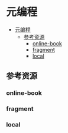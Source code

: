 # 元编程

<!--ts-->
* [元编程](#元编程)
   * [参考资源](#参考资源)
      * [online-book](#online-book)
      * [fragment](#fragment)
      * [local](#local)

<!-- Created by https://github.com/ekalinin/github-markdown-toc -->
<!-- Added by: runner, at: Mon Jul 18 16:18:10 UTC 2022 -->

<!--te-->

## 参考资源

### online-book

### fragment

### local